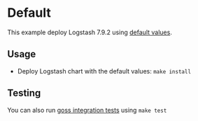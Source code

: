 # Default

This example deploy Logstash 7.9.2 using [default values][].


## Usage

* Deploy Logstash chart with the default values: `make install`


## Testing

You can also run [goss integration tests][] using `make test`


[goss integration tests]: https://github.com/elastic/helm-charts/tree/7.9/logstash/examples/default/test/goss.yaml
[default values]: https://github.com/elastic/helm-charts/tree/7.9/logstash/values.yaml
